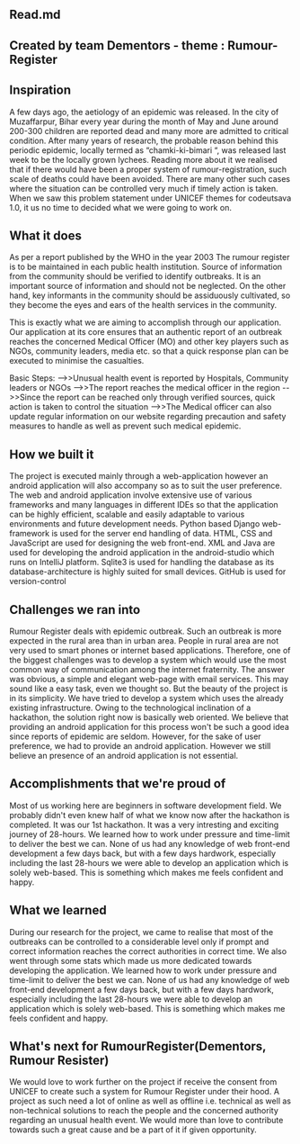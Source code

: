 ## Read.md
## Created by team Dementors - theme : Rumour-Register


## Inspiration

A few days ago, the aetiology of an epidemic was released. In the city of Muzaffarpur, Bihar every year during the month of May and June around 200-300 children are reported dead and many more are admitted to critical condition. After many years of research, the probable reason behind this periodic epidemic, locally termed as “chamki-ki-bimari “, was released last week to be the locally grown lychees. Reading more about it we realised that if there would have been a proper system of rumour-registration, such scale of deaths could have been avoided.
There are many other such cases where the situation can be controlled very much if timely action is taken. When we saw this problem statement under UNICEF themes for codeutsava 1.0, it us no time to decided what we were going to work on.

## What it does

As per a report published by the WHO in the year 2003
The rumour register is to be maintained in each public health institution. Source of information from the community should be verified to identify outbreaks. It is an important source of information and should not be neglected. On the other hand, key informants in the community should be assiduously cultivated, so they become the eyes and ears of the health services in the community.

This is exactly what we are aiming to accomplish through our application. Our application at its core ensures that an authentic report of an outbreak reaches the concerned Medical Officer (MO) and other key players such as NGOs, community leaders, media etc. so that a quick response plan can be executed to minimise the casualties.

Basic Steps:
-->>Unusual health event is reported by Hospitals, Community leaders or NGOs
-->>The report reaches the medical officer in the region
-->>Since the report can be reached only through verified sources, quick action is taken to control the situation
-->>The Medical officer can also update regular information on our website regarding precaution and safety measures to handle as well as prevent such medical epidemic.


## How we built it

The project is executed mainly through a web-application however an android application will also accompany so as to suit the user preference.
The web and android application involve extensive use of various frameworks and many languages in different IDEs so that the application can be highly efficient, scalable and easily adaptable to various environments and future development needs.
Python based Django web-framework is used for the server end handling of data.
HTML, CSS and JavaScript are used for designing the web front-end.
XML and Java are used for developing the android application in the android-studio which runs on IntelliJ platform. 
Sqlite3 is used for handling the database as its database-architecture is highly suited for small devices.
GitHub is used for version-control

## Challenges we ran into

Rumour Register deals with epidemic outbreak. Such an outbreak is more expected in the rural area than in urban area. People in rural area are not very used to smart phones or internet based applications. Therefore, one of the biggest challenges was to develop a system which would use the most common way of communication among the internet fraternity. The answer was obvious, a simple and elegant web-page with email services. This may sound like a easy task, even we thought so. But the beauty of the project is in its simplicity. We have tried to develop a system which uses the already existing infrastructure. Owing to the technological inclination of a hackathon, the solution right now is basically web oriented. We believe that providing an android application for this process won't be such a good idea since reports of epidemic are seldom. However, for the sake of user preference, we had to provide an android application.  However we still believe an presence of an android application is not essential.

## Accomplishments that we're proud of

Most of us working here are beginners in software development field. We probably didn't even knew half of what we know now after the hackathon is completed. 
It was our 1st hackathon. It was a very intresting and exciting journey of 28-hours.
We learned how to work under pressure and time-limit to deliver the best we can. 
None of us had any knowledge of web front-end development a few days back, but with a few days hardwork, especially including the last 28-hours we were able to develop an application which is solely web-based. This is something which makes me feels confident and happy. 

## What we learned

During our research for the project, we came to realise that most of the outbreaks can be controlled to a considerable level only if prompt and correct information reaches the correct authorities in correct time. We also went through some stats which made us more dedicated towards developing the application. 
We learned how to work under pressure and time-limit to deliver the best we can. 
None of us had any knowledge of web front-end development a few days back, but with a few days hardwork, especially including the last 28-hours we were able to develop an application which is solely web-based. This is something which makes me feels confident and happy. 

## What's next for RumourRegister(Dementors, Rumour Resister)

We would love to work further on the project if receive the consent from UNICEF to create such a system for Rumour Register under their hood. A project as such need a lot of online as well as offline i.e. technical as well as non-technical solutions to reach the people and the concerned authority regarding an unusual health event. We would more than love to contribute towards such a great cause and be a part of it if given opportunity.

